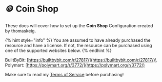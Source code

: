 # 🪙 Coin Shop

These docs will cover how to set up the **Coin Shop** Configuration created by thomaskeig.

{% hint style="info" %}
You are assumed to have already purchased the resource and have a license. If not, the resource can be purchased using one of the supported websites below.
{% endhint %}

BuiltByBit: [https://builtbybit.com/r/27817/](https://builtbybit.com/r/27817/)\
Polymart: [https://polymart.org/r/3772/](https://polymart.org/r/3772/)

Make sure to read my [Terms of Service](../../miscellaneous/terms-of-service.md) before purchasing!

<figure><img src="https://i.imgur.com/h4W8v3j.png" alt=""><figcaption></figcaption></figure>

